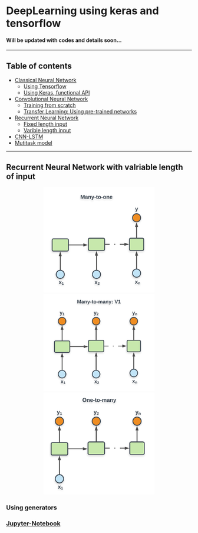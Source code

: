 # DeepLearning using keras and tensorflow
#### Will be updated with codes and details soon...

-----
## Table of contents
- [Classical Neural Network](#)
    - [Using Tensorflow](#)
    - [Using Keras, functional API](#)
- [Convolutional Neural Network](#)
    - [Training from scratch](#)
    - [Transfer Learning: Using pre-trained networks](#)
- [Recurrent Neural Network](#)
    - [Fixed length input](#)
    - [Varible length input](https://github.com/Nikeshbajaj/DeepLearning_TensorflowKeras/blob/master/README.md#recurrent-neural-network-with-valriable-length-of-input)
- [CNN-LSTM](#)
- [Mutitask model](#)

-----



## Recurrent Neural Network with valriable length of input

<p align="center">
<img src="https://raw.githubusercontent.com/Nikeshbajaj/DeepLearning_TensorflowKeras/master/img/RNN_many2one.png" width="300"/>
<img src="https://raw.githubusercontent.com/Nikeshbajaj/DeepLearning_TensorflowKeras/master/img/RNN_many2manyV1.png" width="300"/>

<img src="https://raw.githubusercontent.com/Nikeshbajaj/DeepLearning_TensorflowKeras/master/img/RNN_one2many.png" width="300"/>
</p>

### Using generators
### [Jupyter-Notebook](https://github.com/Nikeshbajaj/DeepLearning_TensorflowKeras/blob/master/RNN_Different_Architectures.ipynb/)
